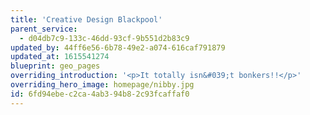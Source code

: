 ```yaml
---
title: 'Creative Design Blackpool'
parent_service:
  - d04db7c9-133c-46dd-93cf-9b551d2b83c9
updated_by: 44ff6e56-6b78-49e2-a074-616caf791879
updated_at: 1615541274
blueprint: geo_pages
overriding_introduction: '<p>It totally isn&#039;t bonkers!!</p>'
overriding_hero_image: homepage/nibby.jpg
id: 6fd94ebe-c2ca-4ab3-94b8-2c93fcaffaf0
---
```

